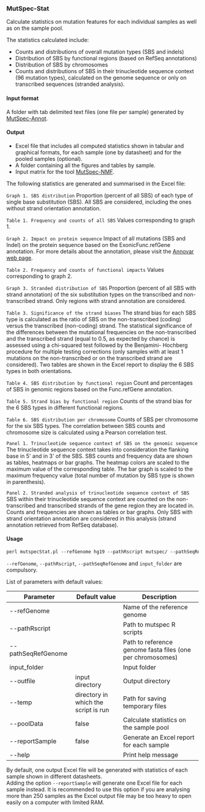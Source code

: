 ### MutSpec-Stat

Calculate statistics on mutation features for each individual samples as well as on the sample pool.

The statistics calculated include:
- Counts and distributions of overall mutation types (SBS and indels)
- Distribution of SBS by functional regions (based on RefSeq annotations)
- Distribution of SBS by chromosomes
- Counts and distributions of SBS in their trinucleotide sequence context (96 mutation types), calculated on the genome sequence or only on transcribed sequences (stranded analysis).


#### Input format

A folder with tab delimited text files (one file per sample) generated by [MutSpec-Annot](https://github.com/IARC-bioinfo/mutspec#MutSpec-Annot).


#### Output

- Excel file that includes all computed statistics shown in tabular and graphical formats, for each sample (one by datasheet) and for the pooled samples (optional).  
- A folder containing all the figures and tables by sample.  
- Input matrix for the tool [MutSpec-NMF](https://github.com/IARC-bioinfo/mutspec#MutSpec-NMF).

The following statistics are generated and summarised in the Excel file:

`Graph 1. SBS distribution` Proportion (percent of all SBS) of each type of single base substitution (SBS). All SBS are considered, including the ones without strand orientation annotation.

`Table 1. Frequency and counts of all SBS` Values corresponding to graph 1.

`Graph 2. Impact on protein sequence` Impact of all mutations (SBS and Indel) on the protein sequence based on the ExonicFunc.refGene annotation. For more details about the annotation, please visit the [Annovar web page](http://annovar.openbioinformatics.org/en/latest/user-guide/gene/#output1).

`Table 2. Frequency and counts of functional impacts` Values corresponding to graph 2.

`Graph 3. Stranded distribution of SBS` Proportion (percent of all SBS with strand annotation) of the six substitution types on the transcribed and non-transcribed strand. Only regions with strand annotation are considered.

`Table 3. Significance of the strand biases` The strand bias for each SBS type is calculated as the ratio of SBS on the non-transcribed (coding) versus the transcribed (non-coding) strand. The statistical significance of the differences between the mutational frequencies on the non-transcribed and the transcribed strand (equal to 0.5, as expected by chance) is assessed using a chi-squared test followed by the Benjamini- Hochberg procedure for multiple testing corrections (only samples with at least 1 mutations on the non-transcribed or on the transcribed strand are considered). Two tables are shown in the Excel report to display the 6 SBS types in both orientations.

`Table 4. SBS distribution by functional region` Count and percentages of SBS in genomic regions based on the Func.refGene annotation.

`Table 5. Strand bias by functional region` Counts of the strand bias for the 6 SBS types in different functional regions.

`Table 6. SBS distribution per chromosome` Counts of SBS per chromosome for the six SBS types. The correlation between SBS counts and chromosome size is calculated using a Pearson correlation test.

`Panel 1. Trinucleotide sequence context of SBS on the genomic sequence` The trinucleotide sequence context takes into consideration the flanking base in 5' and in 3' of the SBS. SBS counts and frequency data are shown as tables, heatmaps or bar graphs. The heatmap colors are scaled to the maximum value of the corresponding table. The bar graph is scaled to the maximum frequency value (total number of mutation by SBS type is shown in parenthesis).

`Panel 2. Stranded analysis of trinucleotide sequence context of SBS` SBS within their trinucleotide sequence context are counted on the non-transcribed and transcribed strands of the gene region they are located in. Counts and frequencies are shown as tables or bar graphs. Only SBS with strand orientation annotation are considered in this analysis (strand annotation retrieved from RefSeq database).


#### Usage

```perl
perl mutspecStat.pl --refGenome hg19 --pathRscript mutspec/ --pathSeqRefGenome dir/hg19db/ input_folder
```

`--refGenome`, `--pathRscript`, `--pathSeqRefGenome` and `input_folder` are compulsory.  

List of parameters with default values:

| Parameter          | Default value                        | Description          |
|--------------------|--------------------------------------|----------------------|
| --refGenome        |                                      | Name of the reference genome |
| --pathRscript      |                                      | Path to mutspec R scripts |
| --pathSeqRefGenome |                                      | Path to reference genome fasta files (one per chromosomes) |
| input_folder       |                                      | Input folder |
| --outfile          | input directory                      | Output directory |
| --temp             | directory in which the script is run | Path for saving temporary files |
| --poolData         | false                                | Calculate statistics on the sample pool |
| --reportSample     | false                                | Generate an Excel report for each sample |
| --help             |                                      | Print help message |


By default, one output Excel file will be generated with statistics of each sample shown in different datasheets.  
Adding the option `--reportSample` will generate one Excel file for each sample instead. It is recommended to use this option if you are analysing more than 250 samples as the Excel output file may be too heavy to open easily on a computer with limited RAM.
